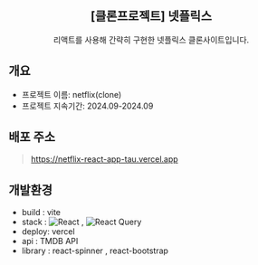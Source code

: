<div align="center">
<h2>[클론프로젝트] 넷플릭스</h2>
 리액트를 사용해 간략히 구현한 넷플릭스 클론사이트입니다.
</div>

## 개요
- 프로젝트 이름: netflix(clone)
- 프로젝트 지속기간: 2024.09-2024.09

## 배포 주소
> https://netflix-react-app-tau.vercel.app

## 개발환경

 - build : vite <br>
 - stack : ![React](https://img.shields.io/badge/react-%2320232a.svg?style=for-the-badge&logo=react&logoColor=%2361DAFB) , ![React Query](https://img.shields.io/badge/-React%20Query-FF4154?style=for-the-badge&logo=react%20query&logoColor=white) <br> 
 - deploy: vercel
 - api : TMDB API
 - library : react-spinner , react-bootstrap

